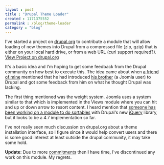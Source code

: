 ```yaml
---
layout : post
title : "Drupal Theme Loader"
created : 1171375552
permalink : /blog/theme-loader
category : "blog"
---
```

I've started a project on <a href="drupal.org">drupal.org</a> to contribute a module that will allow loading of new themes into Drupal from a compressed file (zip, gzip) that is either on your local hard drive, or from a web URL (curl support required?). <a href="http://drupal.org/project/theme-loader">View Project on drupal.org</a>

It's a basic idea and I'm hoping to get some feedback from the Drupal community on how best to execute this. The idea came about when <a href="http://improving-home.com">a friend of mine</a> mentioned that he had introduced <a href="http://www.commandtoclient.com/">his brother</a> (a Joomla user) to Drupal and got some feedback from him on what he thought Drupal was lacking.

The first thing mentioned was the weight system. Joomla uses a system similar to that which is implemented in the Views module where you can hit and up or down arrow to resort content. I heard mention that <a href="http://drupal.org/node/91039">someone has been working on a module to do sortables</a> with Drupal's new <a href="jQuery.com">jQuery</a> library, but it looks to be a 4.7 implementation so far.

I've not really seen much discussion on drupal.org about a theme installation interface, so I figure since it would help convert users and there is some good interest at least outside the drupal community, it may take some hold.

<strong>Update:</strong>
Due to more <a href="http://thevineyardvoice.com">commitments</a> then I have time, I've discontinued any work on this module. My regrets.